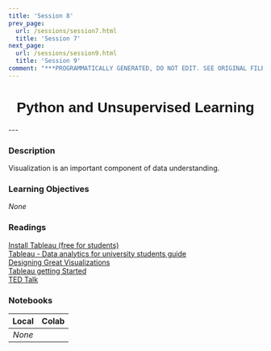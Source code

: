 ```yaml
---
title: 'Session 8'
prev_page:
  url: /sessions/session7.html
  title: 'Session 7'
next_page:
  url: /sessions/session9.html
  title: 'Session 9'
comment: "***PROGRAMMATICALLY GENERATED, DO NOT EDIT. SEE ORIGINAL FILES IN /content***"
---
```

<h1  style="font-family:  Verdana,  Geneva,  sans-serif;  text-align:center">Python  and  Unsupervised  Learning</h1> 
--- 
 
###  Description 
Visualization  is  an  important  component  of  data  understanding.   
 
###  Learning  Objectives 
*None* 
 
###  Readings 
[Install  Tableau  (free  for  students)](https://www.tableau.com/academic/students)<br>[Tableau  -  Data  analytics  for  university  students  guide](https://www.tableau.com/university-students)<br>[Designing  Great  Visualizations](http://www.tableau.com/sites/default/files/media/designing-great-visualizations.pdf)<br>[Tableau  getting  Started](http://www.tableau.com/learn/tutorials/on-demand/getting-started)<br>[TED  Talk](https://www.ted.com/talks/david_mccandless_the_beauty_of_data_visualization#t-304102) 
 
###  Notebooks 
|    Local    |    Colab  | 
|    :---:    |    :-----    | 
|*None*||
